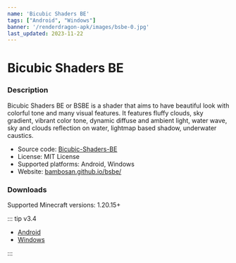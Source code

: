 ```yaml
---
name: 'Bicubic Shaders BE'
tags: ["Android", "Windows"]
banner: '/renderdragon-apk/images/bsbe-0.jpg'
last_updated: 2023-11-22
---
```


# Bicubic Shaders BE

<Gallery
:images="[
  '/renderdragon-apk/images/bsbe-0.jpg',
  ]"
/>

### Description

Bicubic Shaders BE or BSBE is a shader that aims to have beautiful look with colorful tone and many visual features.
It features fluffy clouds, sky gradient, vibrant color tone, dynamic diffuse and ambient light, water wave, sky and clouds reflection on water, lightmap based shadow, underwater caustics.

* Source code: [Bicubic-Shaders-BE](https://github.com/bambosan/Bicubic-Shaders-BE)
* License: MIT License
* Supported platforms: Android, Windows
* Website: [bambosan.github.io/bsbe/](https://bambosan.github.io/bsbe/)

### Downloads

Supported Minecraft versions: 1.20.15+

::: tip v3.4

* [Android](https://github.com/bambosan/Bicubic-Shaders-BE/releases/download/3.4/BSBE-3.4-RD-Android.mcpack)
* [Windows](https://github.com/bambosan/Bicubic-Shaders-BE/releases/download/3.4/BSBE-3.4-RD-Windows.mcpack)

:::
